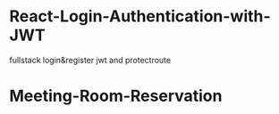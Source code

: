 # React-Login-Authentication-with-JWT
fullstack login&register jwt and protectroute
# Meeting-Room-Reservation
